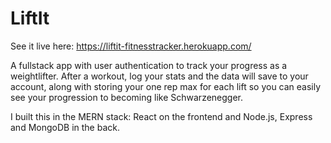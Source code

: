 # LiftIt

See it live here: https://liftit-fitnesstracker.herokuapp.com/

A fullstack app with user authentication to track your progress as a weightlifter. After a workout, log your stats and the data will save to your account, along with storing your one rep max for each lift so you can easily see your progression to becoming like Schwarzenegger.


I built this in the MERN stack: React on the frontend and Node.js, Express and MongoDB in the back.



